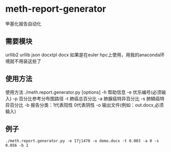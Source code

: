 # meth-report-generator
甲基化报告自动化

## 需要模块
urllib2
urllib
json
docxtpl
docx
如果是在euler hpc上使用，用我的anaconda环境就不用装这些了

## 使用方法
使用方法
        ./meth.report.generator.py [options]
        -h      帮助信息
        -e      优乐编号(必须输入)
        -p      百分比参考分布图路径
        -t      肺癌总百分比
        -a      肺腺癌特异百分比
        -s      肺鳞癌特异百分比
        -b      报告分类：1代表阳性 0代表阴性
        -o      输出文件(例如：out.docx,必须输入)

## 例子

```./meth.report.generator.py -e 17j1470 -o demo.docx -t 0.003 -a 0 -s 0.056 -b 1```
